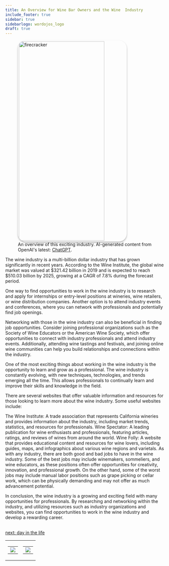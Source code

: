 ```yaml
---
title: An Overview for Wine Bar Owners and the Wine  Industry
include_footer: true
sidebar: true
sidebarlogo: wordojos_logo
draft: true
---
```

<figure>
    <img src='/uploads/small/' style="width: 80%;height: 630px;padding: 3px; box-shadow: 0 3px 5px rgba(0,0,0,.3);border-radius: 25px;overflow: hidden;border: none;" align="middle"; alt='firecracker';/>
    <figcaption>An overview of this exciting industry. AI-generated content from OpenAI's latest: <a href="https://openai.com/blog/chatgpt/" >ChatGPT</a>.</figcaption>
</figure>
<p>
The wine industry is a multi-billion dollar industry that has grown significantly in recent years. According to the Wine Institute, the global wine market was valued at $321.42 billion in 2019 and is expected to reach $510.03 billion by 2025, growing at a CAGR of 7.8% during the forecast period.

One way to find opportunities to work in the wine industry is to research and apply for internships or entry-level positions at wineries, wine retailers, or wine distribution companies. Another option is to attend industry events and conferences, where you can network with professionals and potentially find job openings.

Networking with those in the wine industry can also be beneficial in finding job opportunities. Consider joining professional organizations such as the Society of Wine Educators or the American Wine Society, which offer opportunities to connect with industry professionals and attend industry events. Additionally, attending wine tastings and festivals, and joining online wine communities can help you build relationships and connections within the industry.

One of the most exciting things about working in the wine industry is the opportunity to learn and grow as a professional. The wine industry is constantly evolving, with new techniques, technologies, and trends emerging all the time. This allows professionals to continually learn and improve their skills and knowledge in the field.

There are several websites that offer valuable information and resources for those looking to learn more about the wine industry. Some useful websites include:

The Wine Institute: A trade association that represents California wineries and provides information about the industry, including market trends, statistics, and resources for professionals.
Wine Spectator: A leading publication for wine enthusiasts and professionals, featuring articles, ratings, and reviews of wines from around the world.
Wine Folly: A website that provides educational content and resources for wine lovers, including guides, maps, and infographics about various wine regions and varietals.
As with any industry, there are both good and bad jobs to have in the wine industry. Some of the best jobs may include winemakers, sommeliers, and wine educators, as these positions often offer opportunities for creativity, innovation, and professional growth. On the other hand, some of the worst jobs may include manual labor positions such as grape picking or cellar work, which can be physically demanding and may not offer as much advancement potential.

In conclusion, the wine industry is a growing and exciting field with many opportunities for professionals. By researching and networking within the industry, and utilizing resources such as industry organizations and websites, you can find opportunities to work in the wine industry and develop a rewarding career.

<br>
<a href="https://workdojos.com/winebar/day-in-the-life">next: day in the life</a>
</p>
<table border="0" cellpadding="0" cellspacing="0" width="600" id="templateColumns">
    <tr>
        <td align="center" valign="top" width="50%" class="templateColumnContainer">
            <table border="0" cellpadding="10" cellspacing="0" height="100%" width="100px">
                <tr>
                    <td class="leftColumnContent">
                      <a href="https://winebar.workdojos.com">
                        <img src="/uploads/d.svg" class="columnImage" />
                    </td>
                </tr>
            </table>
        </td>
        <td align="center" valign="top" width="50%" class="templateColumnContainer">
            <table border="0" cellpadding="10" cellspacing="0" height="100%" width="100px">
                <tr>
                    <td class="rightColumnContent">
                      <a href="https://videogamers.workdojos.com">
                        <img src="/uploads/randomdojo.svg" class="columnImage" />
                    </td>
            </table>
        </td>
    </tr>
</table>